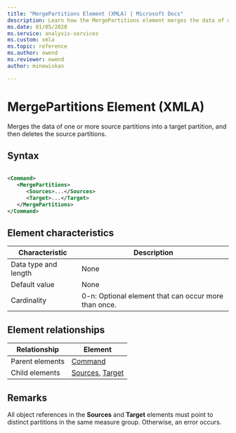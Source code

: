 ```yaml
---
title: "MergePartitions Element (XMLA) | Microsoft Docs"
description: Learn how the MergePartitions element merges the data of one or more source partitions into a target partition, and then deletes the source partitions.
ms.date: 01/05/2020
ms.service: analysis-services
ms.custom: xmla
ms.topic: reference
ms.author: owend
ms.reviewer: owend
author: minewiskan

---
```

# MergePartitions Element (XMLA)

  Merges the data of one or more source partitions into a target partition, and then deletes the source partitions.  
  
## Syntax  
  
```xml  
  
<Command>  
   <MergePartitions>  
      <Sources>...</Sources>  
      <Target>...</Target>  
   </MergePartitions>  
</Command>  
```  
  
## Element characteristics  
  
|Characteristic|Description|  
|--------------------|-----------------|  
|Data type and length|None|  
|Default value|None|  
|Cardinality|0-n: Optional element that can occur more than once.|  
  
## Element relationships  
  
|Relationship|Element|  
|------------------|-------------|  
|Parent elements|[Command](../xml-elements-properties/command-element-xmla.md)|  
|Child elements|[Sources](../xml-elements-properties/sources-element-xmla.md), [Target](../xml-elements-properties/target-element-xmla.md)|  
  
## Remarks  
 All object references in the **Sources** and **Target** elements must point to distinct partitions in the same measure group. Otherwise, an error occurs.  